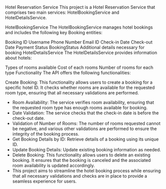 Hotel Reservation Service
This project is a Hotel Reservation Service that comprises two main services: HotelBookingService and HotelDetailsService.

HotelBookingService
The HotelBookingService manages hotel bookings and includes the following key Booking entities:

Booking ID
Username
Phone Number
Email ID
Check-in Date
Check-out Date
Payment Status
BookingStatus
Additional details necessary for booking
HotelDetailsService
The HotelDetailsService provides information about hotels:

Types of rooms available
Cost of each rooms
Number of rooms for each type
Functionality
The API offers the following functionalities:

Create Booking: This functionality allows users to create a booking for a specific hotel ID. It checks whether rooms are available for the requested room type, ensuring that all necessary validations are performed.
- Room Availability: The service verifies room availability, ensuring that the requested room type has enough rooms available for booking.
- Date Validation: The service checks that the check-in date is before the check-out date.
- Validation of Number of Rooms: The number of rooms requested cannot be negative, and various other validations are performed to ensure the integrity of the booking process.
- Get Booking Details by ID: Retrieve details of a booking using its unique ID.
- Update Booking Details: Update existing booking information as needed.
- Delete Booking: This functionality allows users to delete an existing booking. It ensures that the booking is canceled and the associated room availability is updated accordingly.
- This project aims to streamline the hotel booking process while ensuring that all necessary validations and checks are in place to provide a seamless experience for users.
